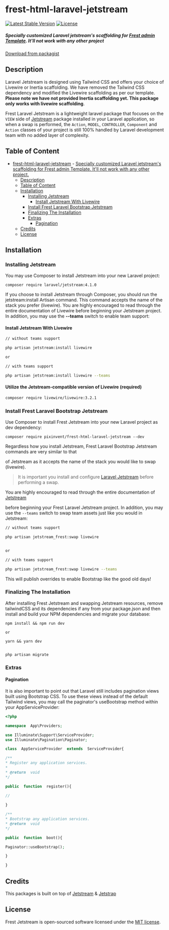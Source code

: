 # frest-html-laravel-jetstream

[![Latest Stable Version](https://poser.pugx.org/pixinvent/frest-html-laravel-jetstream/v)](//packagist.org/packages/pixinvent/frest-html-laravel-jetstream)
[![License](https://poser.pugx.org/pixinvent/frest-html-laravel-jetstream/license)](//packagist.org/packages/pixinvent/frest-html-laravel-jetstream)

##### Specially customized Laravel jetstream's scaffolding for [Frest admin Template](#). It'll not work with any other project

[Download from packagist](https://packagist.org/packages/pixinvent/frest-html-laravel-jetstream)

## Description

Laravel Jetstream is designed using Tailwind CSS and offers your choice of Livewire or Inertia scaffolding. We have removed the Tailwind CSS dependency and modified the Livewire scaffolding as per our template. __Please note we have not provided Inertia scaffolding yet. This package only works with livewire scaffolding__.

Frest Laravel Jetstream is a lightweight laravel package that focuses on the `VIEW` side of [Jetstream](https://github.com/laravel/jetstream) package installed in your Laravel application, so when a swap is performed, the `Action`, `MODEL`, `CONTROLLER`, `Component` and `Action` classes of your project is still 100% handled by Laravel development team with no added layer of complexity.

## Table of Content

- [frest-html-laravel-jetstream](#frest-html-laravel-jetstream)
        - [Specially customized Laravel jetstream's scaffolding for Frest admin Template. It'll not work with any other project.](#specially-customized-laravel-jetstreams-scaffolding-for-frest-admin-template-itll-not-work-with-any-other-project)
  - [Description](#description)
  - [Table of Content](#table-of-content)
  - [Installation](#installation)
    - [Installing Jetstream](#installing-jetstream)
      - [Install Jetstream With Livewire](#install-jetstream-with-livewire)
    - [Install Frest Laravel Bootstrap Jetstream](#install-frest-html-laravel-jetstream)
    - [Finalizing The Installation](#finalizing-the-installation)
    - [Extras](#extras)
      - [Pagination](#pagination)
  - [Credits](#credits)
  - [License](#license)

## Installation

### Installing Jetstream

You may use Composer to install Jetstream into your new Laravel project:

```
composer require laravel/jetstream:4.1.0
```

If you choose to install Jetstream through Composer, you should run the jetstream:install Artisan command. This command accepts the name of the stack you prefer (livewire). You are highly encouraged to read through the entire documentation of Livewire before beginning your Jetstream project. In addition, you may use the __--teams__ switch to enable team support:

#### Install Jetstream With Livewire

```bash
// without teams support

php artisan jetstream:install livewire

or

// with teams support

php artisan jetstream:install livewire --teams
```

#### Utilize the Jetstream-compatible version of Livewire (required)

```bash
composer require livewire/livewire:3.2.1
```

### Install Frest Laravel Bootstrap Jetstream

Use Composer to install Frest Jetstream into your new Laravel project as dev dependency:

```
composer require pixinvent/frest-html-laravel-jetstream --dev
```

Regardless how you install Jetstream, Frest Laravel Bootstrap Jetstream commands are very similar to that

of Jetstream as it accepts the name of the stack you would like to swap (livewire).

> It is important you install and configure [Laravel Jetstream](https://github.com/laravel/jetstream) before performing a swap.

You are highly encouraged to read through the entire documentation of [Jetstream](https://jetstream.laravel.com/1.x/introduction.html)

before beginning your Frest Laravel Jetstream project. In addition, you may use the `--teams` switch to swap team assets just like you would in Jetstream:

```bash
// without teams support

php artisan jetstream_frest:swap livewire


or

// with teams support

php artisan jetstream_frest:swap livewire --teams

```

This will publish overrides to enable Bootstrap like the good old days!

### Finalizing The Installation

After installing Frest Jetstream and swapping Jetstream resources, remove tailwindCSS and its dependencies if any from your package.json and then install and build your NPM dependencies and migrate your database:

```
npm install && npm run dev

or  

yarn && yarn dev


php artisan migrate
```

### Extras

#### Pagination

It is also important to point out that Laravel still includes pagination views built using Bootstrap CSS. To use these views instead of the default Tailwind views, you may call the paginator's useBootstrap method within your AppServiceProvider:

```php
<?php

namespace  App\Providers;

use Illuminate\Support\ServiceProvider;
use Illuminate\Pagination\Paginator;

class  AppServiceProvider  extends  ServiceProvider{

/**
* Register any application services.
*
* @return  void
*/

public  function  register(){

//
  
}

/**
* Bootstrap any application services.
* @return  void
*/

public  function  boot(){

Paginator::useBootstrap();

}

}
```

## Credits

This packages is built on top of [Jetstream](https://github.com/laravel/jetstream) & [Jetstrap](https://github.com/nascent-africa/jetstrap)

## License

Frest Jetstream is open-sourced software licensed under the [MIT license](https://github.com/pixinvent/frest-html-laravel-jetstream/blob/frest/LICENSE).
